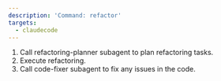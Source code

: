 ```yaml
---
description: 'Command: refactor'
targets:
  - claudecode
---
```


1. Call refactoring-planner subagent to plan refactoring tasks.
2. Execute refactoring.
3. Call code-fixer subagent to fix any issues in the code.
